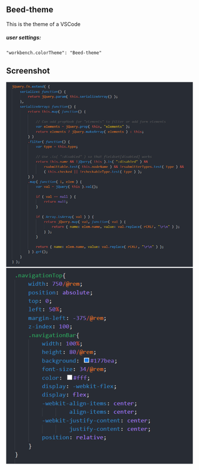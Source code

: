 ## Beed-theme

This is the theme of a VSCode

##### user settings:
```
"workbench.colorTheme": "Beed-theme"
```

## Screenshot

![](https://raw.githubusercontent.com/xuhongling/Beed-theme/master/images/js.png)
![](https://raw.githubusercontent.com/xuhongling/Beed-theme/master/images/css.png)